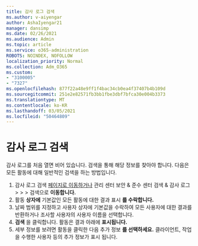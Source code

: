 ```yaml
---
title: 감사 로그 검색
ms.author: v-aiyengar
author: AshaIyengar21
manager: dansimp
ms.date: 02/26/2021
ms.audience: Admin
ms.topic: article
ms.service: o365-administration
ROBOTS: NOINDEX, NOFOLLOW
localization_priority: Normal
ms.collection: Adm_O365
ms.custom:
- "3100005"
- "7327"
ms.openlocfilehash: 877f22a48e9ff1f4bac34cb0ea4f37407b4b109d
ms.sourcegitcommit: 251e2e82571fb3bb1fbe3dbf7bfca30e004b3373
ms.translationtype: MT
ms.contentlocale: ko-KR
ms.lasthandoff: 03/05/2021
ms.locfileid: "50464809"
---
```

# <a name="retrieve-the-audit-logs"></a>감사 로그 검색

감사 로그를 처음 열면 비어 있습니다. 검색을 통해 해당 정보를 찾아야 합니다. 다음은 모든 활동에 대해 일반적인 검색을 하는 방법입니다.

1. 감사 로그 검색 [페이지로 이동하거나](https://protection.office.com/#/unifiedauditlog) 관리 센터 보안 & 준수 센터 검색 & 감사 로그  >    >    >  검색으로 **이동합니다.**
1. 활동 **상자에** 기본값인 모든 활동에 대한 결과 표시 **를 수락합니다.**
1. 날짜 범위를 지정하고 사용자  상자에 기본값을 수락하여 모든 사용자에 대한 결과를 반환하거나 조사할 사용자의 사용자 이름을 선택합니다.
1. **검색** 을 클릭합니다. 활동은 결과 아래에 **표시됩니다.**
1. 세부 정보를 보려면 활동을 클릭한 다음 추가 정보 **를 선택하세요.** 클라이언트, 작업을 수행한 사용자 등의 추가 정보가 표시 됩니다.
